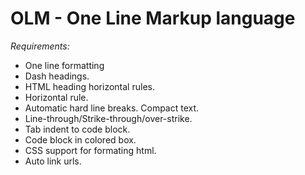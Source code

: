 OLM - One Line Markup language
==============================

*Requirements:*
+ One line formatting
+ Dash headings.
+ HTML heading horizontal rules.
+ Horizontal rule.
+ Automatic hard line breaks. Compact text.
+ Line-through/Strike-through/over-strike.
+ Tab indent to code block.
+ Code block in colored box.
+ CSS support for formating html.
+ Auto link urls.

